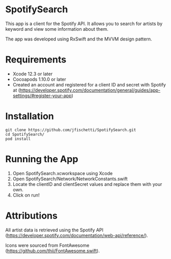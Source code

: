 # SpotifySearch
This app is a client for the Spotify API. It allows you to search for artists by keyword and view some information about them. 

The app was developed using RxSwift and the MVVM design pattern.

# Requirements
   * Xcode 12.3 or later
   * Cocoapods 1.10.0 or later
   * Created an account and registered for a client ID and secret with Spotify at (https://developer.spotify.com/documentation/general/guides/app-settings/#register-your-app)

# Installation
```
git clone https://github.com/jfischetti/SpotifySearch.git
cd SpotifySearch/
pod install
```

# Running the App
1. Open SpotifySearch.xcworkspace using Xcode
1. Open SpotifySearch/Network/NetworkConstants.swift
1. Locate the clientID and clientSecret values and replace them with your own.
1. Click on run!

# Attributions
All artist data is retrieved using the Spotify API (https://developer.spotify.com/documentation/web-api/reference/).

Icons were sourced from FontAwesome (https://github.com/thii/FontAwesome.swift).